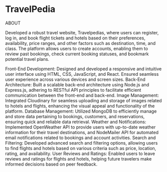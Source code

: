# TravelPedia
ABOUT

Developed a robust travel website, Travelpedias, where users can register, log in, and book flight tickets and hotels based on their preferences, availability, price ranges, and other factors such as destination, time, and class. The platform allows users to create accounts, enabling them to review past bookings, check current booking statuses, and bookmark potential travel plans.

Front-End Development: Designed and developed a responsive and intuitive user interface using HTML, CSS, JavaScript, and React. Ensured seamless user experience across various devices and screen sizes.
Back-End Architecture: Built a scalable back-end architecture using Node.js and Express.js, adhering to RESTful API principles to facilitate efficient communication between the front-end and back-end.
Image Management: Integrated Cloudinary for seamless uploading and storage of images related to hotels and flights, enhancing the visual appeal and functionality of the platform.
Database Management: Utilized MongoDB to efficiently manage and store data pertaining to bookings, customers, and reservations, ensuring quick and reliable data retrieval.
Weather and Notifications: Implemented OpenWeather API to provide users with up-to-date weather information for their travel destinations, and NodeMailer API for automated email notifications related to bookings and account activities.
Search and Filtering: Developed advanced search and filtering options, allowing users to find flights and hotels based on various criteria such as price, location, rating, and availability.
User Reviews and Ratings: Enabled users to leave reviews and ratings for flights and hotels, helping future travelers make informed decisions based on peer feedback.
